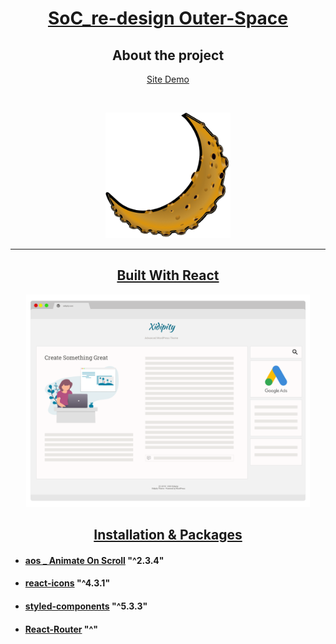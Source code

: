 
  <h1 align="center"><u> SoC_re-design Outer-Space</u></h1>
  <h2 align="center"> About the project</h2>
  <p align="center">
    <a  href="https://soc-redesign-outer-space.netlify.app/">
      Site Demo
    </a>
  </p>
<br>
<p align="center">
<img width="200px%"  src="./public/MoonIconTabBar.png">
</p>

---

  <h2 align="center"><u> Built With React </u></h2>


<p align="center">
<img width="90%"  src="https://raw.githubusercontent.com/othneildrew/Best-README-Template/master/images/screenshot.png">
</p>

  <h2 align="center"> <u> Installation & Packages </u></h2> 

- <h4> <u> aos _ Animate On Scroll</u> "^2.3.4"</h4> 
- <h4> <u> react-icons</u> "^4.3.1"</h4> 
- <h4> <u> styled-components</u> "^5.3.3"</h4> 
- <h4> <u> React-Router</u> "^"</h4> 
  